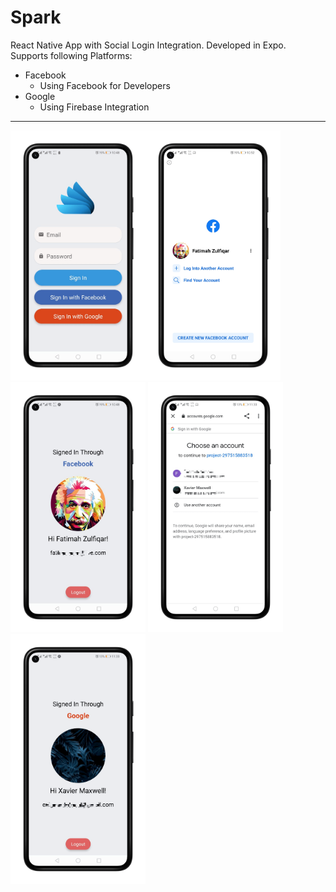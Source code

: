 # Spark
React Native App with Social Login Integration.
Developed in Expo.
Supports following Platforms:
  * Facebook
    * Using Facebook for Developers
  * Google
    * Using Firebase Integration
*************************************
<img src="im1.png" height="400px" /><img src="im2.png" height="400px"/><img src="im4.png" height="400px"/>
<img src="im3.png" height="400px" /><img src="im5.png" height="400px"/>
